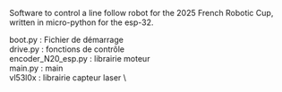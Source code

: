 Software to control a line follow robot for the 2025 French Robotic Cup, written in micro-python for the esp-32.


boot.py : Fichier de démarrage \
drive.py : fonctions de contrôle \
encoder_N20_esp.py : librairie moteur \
main.py : main \
vl53l0x : librairie capteur laser \
